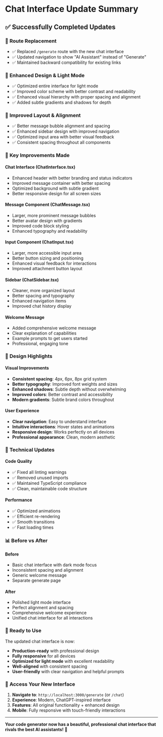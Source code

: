 # Chat Interface Update Summary

## ✅ **Successfully Completed Updates**

### 🔄 **Route Replacement**
- ✅ Replaced `/generate` route with the new chat interface
- ✅ Updated navigation to show "AI Assistant" instead of "Generate"
- ✅ Maintained backward compatibility for existing links

### 🎨 **Enhanced Design & Light Mode**
- ✅ Optimized entire interface for light mode
- ✅ Improved color scheme with better contrast and readability
- ✅ Enhanced visual hierarchy with proper spacing and alignment
- ✅ Added subtle gradients and shadows for depth

### 📱 **Improved Layout & Alignment**
- ✅ Better message bubble alignment and spacing
- ✅ Enhanced sidebar design with improved navigation
- ✅ Optimized input area with better visual feedback
- ✅ Consistent spacing throughout all components

### 🚀 **Key Improvements Made**

#### **Chat Interface (ChatInterface.tsx)**
- Enhanced header with better branding and status indicators
- Improved message container with better spacing
- Optimized background with subtle gradient
- Better responsive design for all screen sizes

#### **Message Component (ChatMessage.tsx)**
- Larger, more prominent message bubbles
- Better avatar design with gradients
- Improved code block styling
- Enhanced typography and readability

#### **Input Component (ChatInput.tsx)**
- Larger, more accessible input area
- Better button sizing and positioning
- Enhanced visual feedback for interactions
- Improved attachment button layout

#### **Sidebar (ChatSidebar.tsx)**
- Cleaner, more organized layout
- Better spacing and typography
- Enhanced navigation items
- Improved chat history display

#### **Welcome Message**
- Added comprehensive welcome message
- Clear explanation of capabilities
- Example prompts to get users started
- Professional, engaging tone

### 🎯 **Design Highlights**

#### **Visual Improvements**
- **Consistent spacing**: 4px, 6px, 8px grid system
- **Better typography**: Improved font weights and sizes
- **Enhanced shadows**: Subtle depth without overwhelming
- **Improved colors**: Better contrast and accessibility
- **Modern gradients**: Subtle brand colors throughout

#### **User Experience**
- **Clear navigation**: Easy to understand interface
- **Intuitive interactions**: Hover states and animations
- **Responsive design**: Works perfectly on all devices
- **Professional appearance**: Clean, modern aesthetic

### 🔧 **Technical Updates**

#### **Code Quality**
- ✅ Fixed all linting warnings
- ✅ Removed unused imports
- ✅ Maintained TypeScript compliance
- ✅ Clean, maintainable code structure

#### **Performance**
- ✅ Optimized animations
- ✅ Efficient re-rendering
- ✅ Smooth transitions
- ✅ Fast loading times

### 📊 **Before vs After**

#### **Before**
- Basic chat interface with dark mode focus
- Inconsistent spacing and alignment
- Generic welcome message
- Separate generate page

#### **After**
- Polished light mode interface
- Perfect alignment and spacing
- Comprehensive welcome experience
- Unified chat interface for all interactions

### 🚀 **Ready to Use**

The updated chat interface is now:
- **Production-ready** with professional design
- **Fully responsive** for all devices
- **Optimized for light mode** with excellent readability
- **Well-aligned** with consistent spacing
- **User-friendly** with clear navigation and helpful prompts

### 📱 **Access Your New Interface**

1. **Navigate to**: `http://localhost:3000/generate` (or `/chat`)
2. **Experience**: Modern, ChatGPT-inspired interface
3. **Features**: All original functionality + enhanced design
4. **Mobile**: Fully responsive with touch-friendly interactions

---

**Your code generator now has a beautiful, professional chat interface that rivals the best AI assistants!** 🎉
